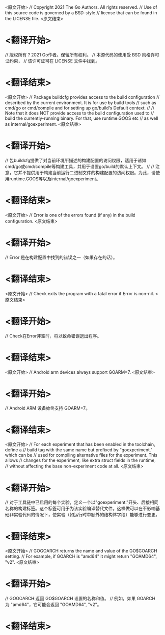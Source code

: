
<原文开始>
// Copyright 2021 The Go Authors. All rights reserved.
// Use of this source code is governed by a BSD-style
// license that can be found in the LICENSE file.
<原文结束>

# <翻译开始>
// 版权所有 ? 2021 Go作者。保留所有权利。
// 本源代码的使用受 BSD 风格许可证约束，
// 该许可证可在 LICENSE 文件中找到。
# <翻译结束>


<原文开始>
// Package buildcfg provides access to the build configuration
// described by the current environment. It is for use by build tools
// such as cmd/go or cmd/compile and for setting up go/build's Default context.
//
// Note that it does NOT provide access to the build configuration used to
// build the currently-running binary. For that, use runtime.GOOS etc
// as well as internal/goexperiment.
<原文结束>

# <翻译开始>
// 包buildcfg提供了对当前环境所描述的构建配置的访问权限，适用于诸如cmd/go或cmd/compile等构建工具，并用于设置go/build的默认上下文。
//
// 注意，它并不提供用于构建当前运行二进制文件的构建配置的访问权限。为此，请使用runtime.GOOS等以及internal/goexperiment。
# <翻译结束>


<原文开始>
// Error is one of the errors found (if any) in the build configuration.
<原文结束>

# <翻译开始>
// Error 是在构建配置中找到的错误之一（如果存在的话）。
# <翻译结束>


<原文开始>
// Check exits the program with a fatal error if Error is non-nil.
<原文结束>

# <翻译开始>
// Check在Error非空时，将以致命错误退出程序。
# <翻译结束>


<原文开始>
// Android arm devices always support GOARM=7.
<原文结束>

# <翻译开始>
// Android ARM 设备始终支持 GOARM=7。
# <翻译结束>


<原文开始>
	// For each experiment that has been enabled in the toolchain, define a
	// build tag with the same name but prefixed by "goexperiment." which can be
	// used for compiling alternative files for the experiment. This allows
	// changes for the experiment, like extra struct fields in the runtime,
	// without affecting the base non-experiment code at all.
<原文结束>

# <翻译开始>
// 对于工具链中已启用的每个实验，定义一个以"goexperiment."开头、后接相同名称的构建标签。这个标签可用于为该实验编译替代文件。这样做可以在不影响基础非实验代码的情况下，使实验（如运行时中额外的结构体字段）能够进行变更。
# <翻译结束>


<原文开始>
// GOGOARCH returns the name and value of the GO$GOARCH setting.
// For example, if GOARCH is "amd64" it might return "GOAMD64", "v2".
<原文结束>

# <翻译开始>
// GOGOARCH 返回 GO$GOARCH 设置的名称和值。
// 例如，如果 GOARCH 为 "amd64"，它可能会返回 "GOAMD64", "v2"。
# <翻译结束>

